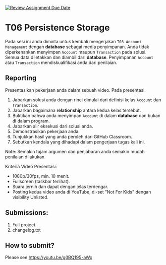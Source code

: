 [![Review Assignment Due Date](https://classroom.github.com/assets/deadline-readme-button-24ddc0f5d75046c5622901739e7c5dd533143b0c8e959d652212380cedb1ea36.svg)](https://classroom.github.com/a/X3xgqOcV)
# T06 Persistence Storage

Pada sesi ini anda diminta untuk kembali mengerjakan ```T03 Account Management``` dengan **database** sebagai media penyimpanan. Anda tidak diperkenankan menyimpan ```Account``` maupun ```Transaction``` pada solusi. Semua data diletakkan dan diambil dari **database**. Penyimpanan ```Account``` atau ```Transaction``` mendiskualifikasi anda dari penilaian.

## Reporting
Presentasikan pekerjaan anda dalam sebuah video. Pada presentasi:
1. Jabarkan solusi anda dengan rinci dimulai dari definisi kelas ```Account``` dan ```Transaction```.
2. Jabarkan bagaimana **relationship** antara kedua kelas tersebut.
3. Buktikan bahwa anda menyimpan ```Account``` di dalam **database** dan bukan di dalam program.
4. Jabarkan alir eksekusi dari solusi anda.
5. Demonstrasikan pekerjaan anda.
6. Tunjukkan hasil yang anda peroleh dari GitHub Classroom.
7. Sebutkan kendala yang dihadapi dalam pengerjaan tugas kali ini.

Note: Semakin tajam argumen dan penjabaran anda semakin mudah penilaian dilakukan.

Kriteria Video Presentasi:
+ 1080p/30fps, min. 10 menit.
+ Fullscreen (taskbar terlihat).
+ Suara jernih dan dapat dengan jelas terdengar.
+ Posting kedua video anda di YouTube, di-set "Not For Kids" dengan visibility Unlisted.

## Submissions:

1. Full project.
2. changelog.txt

## How to submit?
Please see https://youtu.be/g0BQ195-aWo